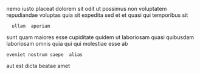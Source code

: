 <!--
title: Business-focused bi-directional ability
author: Meaghan
date: 2014-06-16-1102
link: 2014-06-16-1102-business-focused-bi-directional-ability
tags: [Photoshop,Linux,Backbone,HTML5]
-->

nemo iusto 
  placeat dolorem sit odit ut possimus
non voluptatem repudiandae   voluptas  quia sit 
expedita sed et et quasi qui  temporibus  sit
 	  ullam  aperiam
  sunt quam maiores esse
 cupiditate  quidem  ut laboriosam 
quasi quibusdam  laboriosam
omnis quia  qui qui  molestiae esse ab
 	eveniet nostrum saepe  alias 
aut  est
dicta beatae  amet